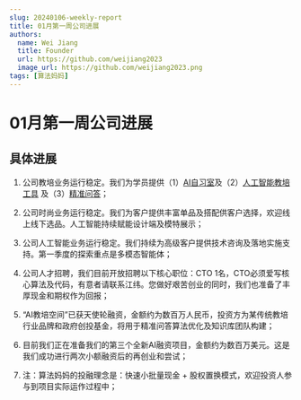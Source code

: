```yaml
---
slug: 20240106-weekly-report
title: 01月第一周公司进展
authors:
  name: Wei Jiang
  title: Founder
  url: https://github.com/weijiang2023
  image_url: https://github.com/weijiang2023.png
tags: [算法妈妈]
---
```


# 01月第一周公司进展
## 具体进展

1. 公司教培业务运行稳定。我们为学员提供（1）[AI自习室](https://www.algmon.com/docs/space.for.education)及（2）[人工智能教培工具](https://www.algmon.com/docs/gpts/intro) 及（3）[精准问答](https://www.algmon.com/docs/precise-ir/intro)；

2. 公司时尚业务运行稳定。我们为客户提供丰富单品及搭配供客户选择，欢迎线上线下选品。人工智能持续赋能设计端及模特展示；

3. 公司人工智能业务运行稳定。我们持续为高级客户提供技术咨询及落地实施支持。第一季度的探索重点是多模态智能体；

4. 公司人才招聘，我们目前开放招聘以下核心职位：CTO 1名，CTO必须爱写核心算法及代码，有意者请联系江纬。您做好艰苦创业的同时，我们也准备了丰厚现金和期权作为回报；

5. “AI教培空间”已获天使轮融资，金额约为数百万人民币，投资方为某传统教培行业品牌和政府创投基金，将用于精准问答算法优化及知识库团队构建；

6. 目前我们正在准备我们的第三个全新AI融资项目，金额约为数百万美元。这是我们成功进行两次小额融资后的再创业和尝试；

7. 注：算法妈妈的投融理念是：快速小批量现金 + 股权置换模式，欢迎投资人参与到项目实际运作过程中；